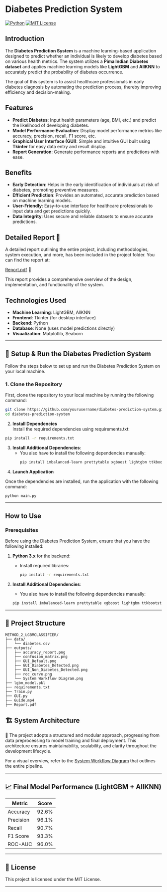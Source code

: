 # Diabetes Prediction System

[![Python](https://img.shields.io/badge/Python-3.8+-blue.svg?style=flat&logo=python)](https://www.python.org)
[![MIT License](https://img.shields.io/badge/License-MIT-green.svg)](https://opensource.org/licenses/MIT)

## Introduction

The **Diabetes Prediction System** is a machine learning-based application designed to predict whether an individual is likely to develop diabetes based on various health metrics. The system utilizes a **Pima Indian Diabetes dataset** and applies machine learning models like **LightGBM** and **AllKNN** to accurately predict the probability of diabetes occurrence.

The goal of this system is to assist healthcare professionals in early diabetes diagnosis by automating the prediction process, thereby improving efficiency and decision-making.

## Features

- **Predict Diabetes**: Input health parameters (age, BMI, etc.) and predict the likelihood of developing diabetes.
- **Model Performance Evaluation**: Display model performance metrics like accuracy, precision, recall, F1 score, etc.
- **Graphical User Interface (GUI)**: Simple and intuitive GUI built using **Tkinter** for easy data entry and result display.
- **Report Generation**: Generate performance reports and predictions with ease.


## Benefits

- **Early Detection**: Helps in the early identification of individuals at risk of diabetes, promoting preventive measures.
- **Efficient Prediction**: Provides an automated, accurate prediction based on machine learning models.
- **User-Friendly**: Easy-to-use interface for healthcare professionals to input data and get predictions quickly.
- **Data Integrity**: Uses secure and reliable datasets to ensure accurate predictions.

## Detailed Report 📑

A detailed report outlining the entire project, including methodologies, system execution, and more, has been included in the project folder. You can find the report at:

[Report.pdf](https://github.com/Mobeen-01/diabetes-prediction-system/blob/main/Report.pdf) 📄

This report provides a comprehensive overview of the design, implementation, and functionality of the system.

## Technologies Used

- **Machine Learning**: LightGBM, AllKNN
- **Frontend**: Tkinter (for desktop interface)
- **Backend**: Python
- **Database**: None (uses model predictions directly)
- **Visualization**: Matplotlib, Seaborn


---
## 🧪 Setup & Run the Diabetes Prediction System

Follow the steps below to set up and run the Diabetes Prediction System on your local machine.

### 1. Clone the Repository

First, clone the repository to your local machine by running the following command:

```bash
git clone https://github.com/yourusername/diabetes-prediction-system.git
cd diabetes-prediction-system
```

2. **Install Dependencies**  
Install the required dependencies using requirements.txt:
```bash
pip install -r requirements.txt
```
3. **Install Additional Dependencies**:
   - You also have to install the following dependencies manually:
     ```bash
     pip install imbalanced-learn prettytable xgboost lightgbm ttkbootstrap pandas joblib matplotlib seaborn
     ```
4. **Launch Application**  

Once the dependencies are installed, run the application with the following command:


```bash
python main.py
```

---


## How to Use

### Prerequisites

Before using the Diabetes Prediction System, ensure that you have the following installed:

1. **Python 3.x** for the backend:
   - Install required libraries:
     ```bash
     pip install -r requirements.txt
     ```

2. **Install Additional Dependencies**:
   -  You also have to install the following dependencies manually:
     ```bash
     pip install imbalanced-learn prettytable xgboost lightgbm ttkbootstrap pandas joblib matplotlib seaborn
     ```






---

## 📁 Project Structure

```
METHOD_2_LGBMCLASSIFIER/
├── data/
│   └── diabetes.csv
├── outputs/
│   ├── accuracy_report.png
│   ├── confusion_matrix.png
│   ├── GUI_Default.png
│   ├── GUI_Diabetes_Detected.png
│   ├── GUI_Non_Diabetes_Detected.png
│   ├── roc_curve.png
│   └── System Workflow Diagram.png
├── lgbm_model.pkl
├── requirements.txt
├── Train.py
├── GUI.py
├── Guide.mp4
├── Report.pdf
```

## 🏗 System Architecture

📌 The project adopts a structured and modular approach, progressing from data preprocessing to model training and final deployment. This architecture ensures maintainability, scalability, and clarity throughout the development lifecycle.

For a visual overview, refer to the [System Workflow Diagram](https://github.com/Mobeen-01/diabetes-prediction-system/blob/main/outputs/System%20Workflow%20Diagram.png) that outlines the entire pipeline.

---

## 📈 Final Model Performance (LightGBM + AllKNN)

| Metric    | Score |
|-----------|-------|
| Accuracy  | 92.6% |
| Precision | 96.1% |
| Recall    | 90.7% |
| F1 Score  | 93.3% |
| ROC-AUC   | 96.0% |





---
## 📜 License

This project is licensed under the MIT License.

---
